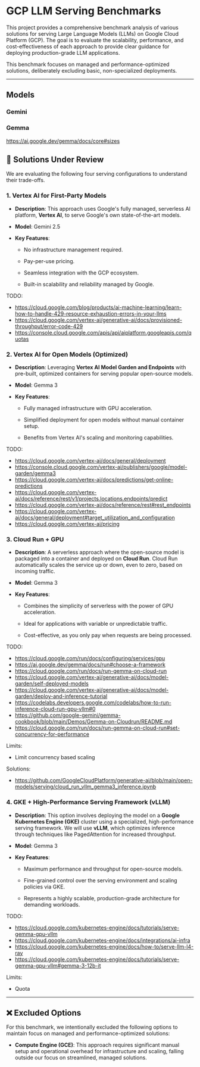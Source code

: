 # GCP LLM Serving Benchmarks

This project provides a comprehensive benchmark analysis of various solutions for serving Large Language Models (LLMs) on Google Cloud Platform (GCP). The goal is to evaluate the scalability, performance, and cost-effectiveness of each approach to provide clear guidance for deploying production-grade LLM applications.

This benchmark focuses on managed and performance-optimized solutions, deliberately excluding basic, non-specialized deployments.

---

## Models

### Gemini

### Gemma

https://ai.google.dev/gemma/docs/core#sizes

## 🚀 Solutions Under Review

We are evaluating the following four serving configurations to understand their trade-offs.

### 1\. Vertex AI for First-Party Models

- **Description**: This approach uses Google's fully managed, serverless AI platform, **Vertex AI**, to serve Google's own state-of-the-art models.

- **Model**: Gemini 2.5

- **Key Features**:

  - No infrastructure management required.

  - Pay-per-use pricing.

  - Seamless integration with the GCP ecosystem.

  - Built-in scalability and reliability managed by Google.

TODO:
- https://cloud.google.com/blog/products/ai-machine-learning/learn-how-to-handle-429-resource-exhaustion-errors-in-your-llms
- https://cloud.google.com/vertex-ai/generative-ai/docs/provisioned-throughput/error-code-429
- https://console.cloud.google.com/apis/api/aiplatform.googleapis.com/quotas

### 2\. Vertex AI for Open Models (Optimized)

- **Description**: Leveraging **Vertex AI Model Garden and Endpoints** with pre-built, optimized containers for serving popular open-source models.

- **Model**: Gemma 3

- **Key Features**:

  - Fully managed infrastructure with GPU acceleration.

  - Simplified deployment for open models without manual container setup.

  - Benefits from Vertex AI's scaling and monitoring capabilities.

TODO:
- https://cloud.google.com/vertex-ai/docs/general/deployment
- https://console.cloud.google.com/vertex-ai/publishers/google/model-garden/gemma3
- https://cloud.google.com/vertex-ai/docs/predictions/get-online-predictions
- https://cloud.google.com/vertex-ai/docs/reference/rest/v1/projects.locations.endpoints/predict
- https://cloud.google.com/vertex-ai/docs/reference/rest#rest_endpoints
- https://cloud.google.com/vertex-ai/docs/general/deployment#target_utilization_and_configuration
- https://cloud.google.com/vertex-ai/pricing

### 3\. Cloud Run + GPU

- **Description**: A serverless approach where the open-source model is packaged into a container and deployed on **Cloud Run**. Cloud Run automatically scales the service up or down, even to zero, based on incoming traffic.

- **Model**: Gemma 3

- **Key Features**:

  - Combines the simplicity of serverless with the power of GPU acceleration.

  - Ideal for applications with variable or unpredictable traffic.

  - Cost-effective, as you only pay when requests are being processed.

TODO:
- https://cloud.google.com/run/docs/configuring/services/gpu
- https://ai.google.dev/gemma/docs/run#choose-a-framework
- https://cloud.google.com/run/docs/run-gemma-on-cloud-run
- https://cloud.google.com/vertex-ai/generative-ai/docs/model-garden/self-deployed-models
- https://cloud.google.com/vertex-ai/generative-ai/docs/model-garden/deploy-and-inference-tutorial
- https://codelabs.developers.google.com/codelabs/how-to-run-inference-cloud-run-gpu-vllm#0
- https://github.com/google-gemini/gemma-cookbook/blob/main/Demos/Gemma-on-Cloudrun/README.md
- https://cloud.google.com/run/docs/run-gemma-on-cloud-run#set-concurrency-for-performance

Limits:
- Limit concurrency based scaling

Solutions:
- https://github.com/GoogleCloudPlatform/generative-ai/blob/main/open-models/serving/cloud_run_vllm_gemma3_inference.ipynb

### 4\. GKE + High-Performance Serving Framework (vLLM)

- **Description**: This option involves deploying the model on a **Google Kubernetes Engine (GKE)** cluster using a specialized, high-performance serving framework. We will use **vLLM**, which optimizes inference through techniques like PagedAttention for increased throughput.

- **Model**: Gemma 3

- **Key Features**:

  - Maximum performance and throughput for open-source models.

  - Fine-grained control over the serving environment and scaling policies via GKE.

  - Represents a highly scalable, production-grade architecture for demanding workloads.

TODO:
- https://cloud.google.com/kubernetes-engine/docs/tutorials/serve-gemma-gpu-vllm
- https://cloud.google.com/kubernetes-engine/docs/integrations/ai-infra
- https://cloud.google.com/kubernetes-engine/docs/how-to/serve-llm-l4-ray
- https://cloud.google.com/kubernetes-engine/docs/tutorials/serve-gemma-gpu-vllm#gemma-3-12b-it

Limits:
- Quota

---

## ❌ Excluded Options

For this benchmark, we intentionally excluded the following options to maintain focus on managed and performance-optimized solutions:

- **Compute Engine (GCE)**: This approach requires significant manual setup and operational overhead for infrastructure and scaling, falling outside our focus on streamlined, managed solutions.
